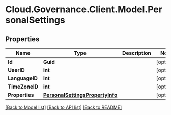 # Cloud.Governance.Client.Model.PersonalSettings
## Properties

Name | Type | Description | Notes
------------ | ------------- | ------------- | -------------
**Id** | **Guid** |  | [optional] 
**UserID** | **int** |  | [optional] 
**LanguageID** | **int** |  | [optional] 
**TimeZoneID** | **int** |  | [optional] 
**Properties** | [**PersonalSettingsPropertyInfo**](PersonalSettingsPropertyInfo.md) |  | [optional] 

[[Back to Model list]](../README.md#documentation-for-models) [[Back to API list]](../README.md#documentation-for-api-endpoints) [[Back to README]](../README.md)

